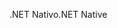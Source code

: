 <span data-ttu-id="2fa52-101">.NET Nativo</span><span class="sxs-lookup"><span data-stu-id="2fa52-101">.NET Native</span></span>